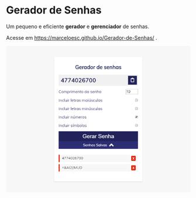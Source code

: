 # Gerador de Senhas

Um pequeno e eficiente **gerador** e **gerenciador** de senhas.

Acesse em https://marceloesc.github.io/Gerador-de-Senhas/ .

![GitHub](/images/app.png)
